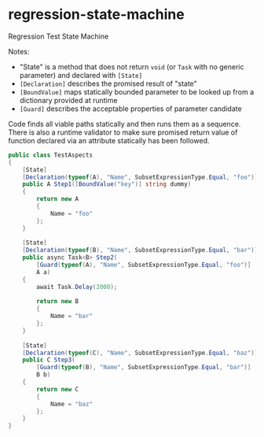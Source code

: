 # regression-state-machine
Regression Test State Machine

Notes:
- "State" is a method that does not return `void` (or `Task` with no generic parameter) and declared with `[State]`
- `[Declaration]` describes the promised result of "state"
- `[BoundValue]` maps statically bounded parameter to be looked up from a dictionary provided at runtime
- `[Guard]` describes the acceptable properties of parameter candidate

Code finds all viable paths statically and then runs them as a sequence. There is also a runtime validator to make sure promised return value of function declared via an attribute statically has been followed.

```csharp
public class TestAspects
{
    [State]
    [Declaration(typeof(A), "Name", SubsetExpressionType.Equal, "foo")]
    public A Step1([BoundValue("key")] string dummy)
    {
        return new A
        {
            Name = "foo"
        };
    }
    
    [State]
    [Declaration(typeof(B), "Name", SubsetExpressionType.Equal, "bar")]
    public async Task<B> Step2(
        [Guard(typeof(A), "Name", SubsetExpressionType.Equal, "foo")]
        A a)
    {
        await Task.Delay(2000);
        
        return new B
        {
            Name = "bar"
        };
    } 
    
    [State]
    [Declaration(typeof(C), "Name", SubsetExpressionType.Equal, "baz")]
    public C Step3(
        [Guard(typeof(B), "Name", SubsetExpressionType.Equal, "bar")]
        B b)
    {
        return new C
        {
            Name = "baz"
        };
    } 
}
```
